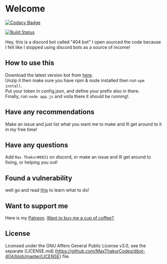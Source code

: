 # Welcome
  [![Codacy Badge](https://api.codacy.com/project/badge/Grade/aeafb8cc6c664f448608b173a16ed02a)](https://www.codacy.com/manual/MaxThakurCodes/dbot-404?utm_source=github.com&amp;utm_medium=referral&amp;utm_content=MaxThakurCodes/dbot-404&amp;utm_campaign=Badge_Grade)
  
  [![Build Status](https://travis-ci.com/MaxThakurCodes/dbot-404.svg?branch=master)](https://travis-ci.com/MaxThakurCodes/dbot-404)

  Hey, this is a discord bot called "404 bot" I open sourced the code because I felt like I stopped using discord bots as a     source of income!
  ## How to use this
   Download the latest version bot from [here](https://github.com/maxistheadmin/dbot-404/releases).                           
   Unzip it then make sure you have npm & node installed then run `npm install`.                                               
   Put your token in config.json, and define your prefix also in there.                                                       
   Finally, run `node app.js` and voila there it should be running!.                                                           
  ## Have any recommendations
   Make an issue and just list what you want me to make and Ill get around to it in my free time!
  ## Have any questions
   Add `Max Thakur#0831` on discord, or make an issue and Ill get around to fixing, or helping you out!
  ## Found a vulnerability
   well go and read [this](https://github.com/maxistheadmin/dbot-404/blob/master/SECURITY.md) to learn what to do!
  ## Want to support me
   Here is my [Patreon](https://www.patreon.com/MaxThakurCodes). 
   [Want to buy me a cup of coffee?](https://www.buymeacoffee.com/MaxThakurCodes).
   ## License
   Licensed under the GNU Affero General Public License v3.0, see the separate [LICENSE.md]           (https://github.com/MaxThakurCodes/dbot-404/blob/master/LICENSE) file.
